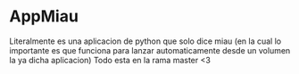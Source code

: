 # AppMiau
Literalmente es una aplicacion de python que solo dice miau (en la cual lo importante es que funciona para lanzar automaticamente desde un volumen la ya dicha aplicacion) 
Todo esta en la rama master <3

